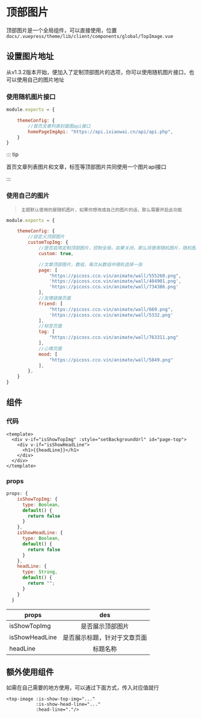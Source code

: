 # 顶部图片

顶部图片是一个全局组件，可以直接使用，位置`docs/.vuepress/theme/lib/client/components/global/TopImage.vue`



## 设置图片地址

从v1.3.2版本开始，便加入了定制顶部图片的选项，你可以使用随机图片接口，也可以使用自己的图片地址



### 使用随机图片接口

```js
module.exports = {

    themeConfig: {
		//首页文章列表封面图api接口
        homePageImgApi: "https://api.ixiaowai.cn/api/api.php",
    }
}
```



::: tip

首页文章列表图片和文章，标签等顶部图片共同使用一个图片api接口

:::



### 使用自己的图片

> `主题默认使用的是随机图片，如果你想改成自己的图片的话，那么需要开启此功能`

```js
module.exports = {

    themeConfig: {
		//自定义顶部图片
        customTopImg: {
            //是否启用定制顶部图片，控制全局，如果关闭，那么将使用随机图片，随机图片接口可以自己设置
            custom: true,

            //文章顶部图片，数组，每次从数组中随机选择一张
            page: [
                "https://picoss.cco.vin/animate/wall/555260.png",
                'https://picoss.cco.vin/animate/wall/404901.png',
                'https://picoss.cco.vin/animate/wall/734386.png'
            ],
            //友情链接页面
            friend: [
                "https://picoss.cco.vin/animate/wall/669.png",
                'https://picoss.cco.vin/animate/wall/5332.png'
            ],
            //标签页面
            tag: [
                "https://picoss.cco.vin/animate/wall/763311.png"
            ],
            //心情页面
            mood: [
                "https://picoss.cco.vin/animate/wall/5849.png"
            ],
        },
    }
}
```





## 组件

### 代码

```vue
<template>
  <div v-if="isShowTopImg" :style="setBackgroundUrl" id="page-top">
    <div v-if="isShowHeadLine">
      <h1>{{headLine}}</h1>
    </div>
  </div>
</template>
```



### props

```js
props: {
    isShowTopImg: {
      type: Boolean,
      default() {
        return false
      }
    },
    isShowHeadLine: {
      type: Boolean,
      default() {
        return false
      }
    },
    headLine: {
      type: String,
      default() {
        return "";
      }
    }
  }
```

| props        | des           |
| ------------- |:-------------:|
| isShowTopImg      | 是否展示顶部图片 |
| isShowHeadLine      | 是否展示标题，针对于文章页面      |
| headLine | 标题名称      |



## 额外使用组件

如需在自己需要的地方使用，可以通过下面方式，传入对应值就行

```vue
<top-image :is-show-top-img="..."
           :is-show-head-line="..."
           :head-line="."/>
```

